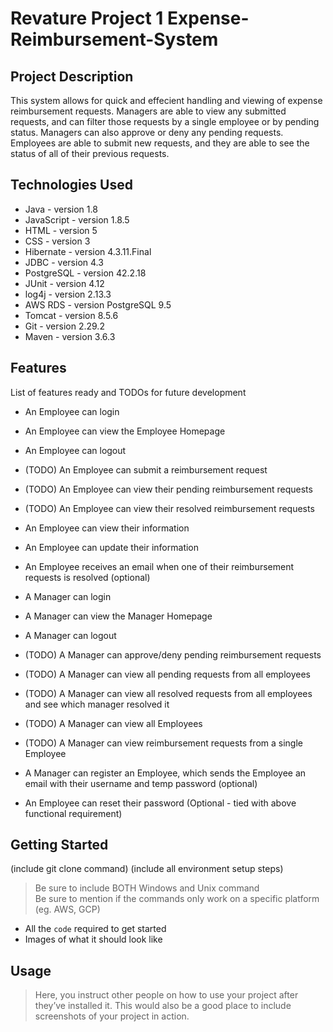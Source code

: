 # Revature Project 1 Expense-Reimbursement-System

## Project Description

This system allows for quick and effecient handling and viewing of expense reimbursement requests. Managers are able to view any submitted requests, and can filter those requests by a single employee or by pending status. Managers can also approve or deny any pending requests. Employees are able to submit new requests, and they are able to see the status of all of their previous requests.

## Technologies Used

* Java - version 1.8
* JavaScript - version 1.8.5
* HTML - version 5
* CSS - version 3
* Hibernate - version 4.3.11.Final
* JDBC - version 4.3
* PostgreSQL - version 42.2.18
* JUnit - version 4.12
* log4j - version 2.13.3
* AWS RDS - version PostgreSQL 9.5
* Tomcat - version 8.5.6
* Git - version 2.29.2
* Maven - version 3.6.3


## Features

List of features ready and TODOs for future development

* An Employee can login
* An Employee can view the Employee Homepage
* An Employee can logout
* (TODO) An Employee can submit a reimbursement request
* (TODO) An Employee can view their pending reimbursement requests
* (TODO) An Employee can view their resolved reimbursement requests
* An Employee can view their information
* An Employee can update their information
* An Employee receives an email when one of their reimbursement requests is resolved (optional)

* A Manager can login
* A Manager can view the Manager Homepage
* A Manager can logout
* (TODO) A Manager can approve/deny pending reimbursement requests
* (TODO) A Manager can view all pending requests from all employees
* (TODO) A Manager can view all resolved requests from all employees and see which manager resolved it
* (TODO) A Manager can view all Employees
* (TODO) A Manager can view reimbursement requests from a single Employee
* A Manager can register an Employee, which sends the Employee an email with their username and temp password (optional)
* An Employee can reset their password (Optional - tied with above functional requirement)

## Getting Started
   
(include git clone command)
(include all environment setup steps)

> Be sure to include BOTH Windows and Unix command  
> Be sure to mention if the commands only work on a specific platform (eg. AWS, GCP)

- All the `code` required to get started
- Images of what it should look like

## Usage

> Here, you instruct other people on how to use your project after they’ve installed it. This would also be a good place to include screenshots of your project in action.
